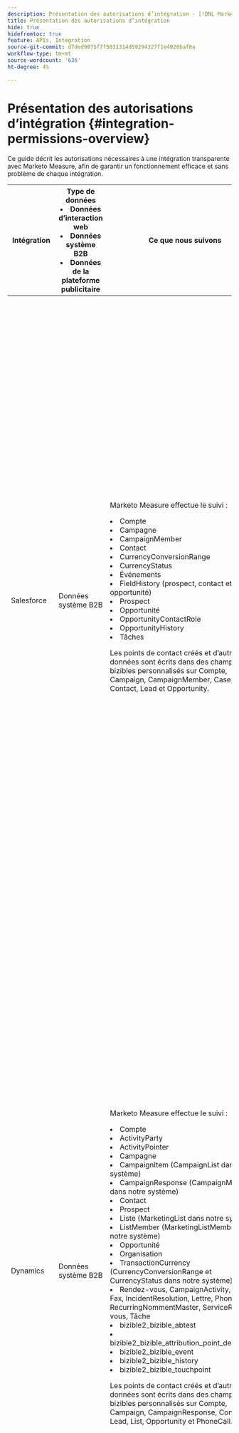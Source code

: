 ```yaml
---
description: Présentation des autorisations d’intégration - [!DNL Marketo Measure] - Documentation du produit
title: Présentation des autorisations d’intégration
hide: true
hidefromtoc: true
feature: APIs, Integration
source-git-commit: d7ded9075f7f5831314d59294327f1e4928baf8a
workflow-type: tm+mt
source-wordcount: '636'
ht-degree: 4%

---
```


# Présentation des autorisations d’intégration {#integration-permissions-overview}

Ce guide décrit les autorisations nécessaires à une intégration transparente avec Marketo Measure, afin de garantir un fonctionnement efficace et sans problème de chaque intégration.

<table>
<thead>
  <tr>
    <th style="width:10%">Intégration</th>
    <th style="width:20%">Type de données
    <li>Données d’interaction web</li>
    <li>Données système B2B</li>
    <li>Données de la plateforme publicitaire</li></th>
    <th style="width:30%">Ce que nous suivons</th>
    <th style="width:40%">Exigences d’autorisation</th>
  </tr>
</thead>
<tbody>
  <tr>
    <td>Salesforce</td>
    <td>Données système B2B    
</td>
    <td>Marketo Measure effectue le suivi :
    <p>
    <li>Compte</li>
    <li>Campagne</li>
    <li>CampaignMember</li>
    <li>Contact</li>
    <li>CurrencyConversionRange</li>
    <li>CurrencyStatus</li>
    <li>Événements</li>
    <li>FieldHistory (prospect, contact et opportunité)</li>
    <li>Prospect</li>
    <li>Opportunité</li>
    <li>OpportunityContactRole</li>
    <li>OpportunityHistory</li>
    <li>Tâches</li>
<p>
Les points de contact créés et d’autres données sont écrits dans des champs bizibles personnalisés sur Compte, Campaign, CampaignMember, Case, Contact, Lead et Opportunity.</td>
    <td><b>Autorisations des utilisateurs connectés à Salesforce (obligatoire)</b>
    <p>
    <b>Jeu d’autorisations d’administrateur Marketo Measure pour un utilisateur dédié :</b> Permet à l’administrateur SFDC d’effectuer des opérations CRUD sur le marketing pour mesurer des objets.
    <br>
    <b>Afficher et modifier le jeu d’autorisations de pistes converties :</b> Marketo Measure peut ainsi décorer les pistes après leur conversion en contacts.
    <br>
    <b>Case à cocher des utilisateurs marketing Salesforce :</b> La case à cocher Utilisateur marketing permet aux utilisateurs de créer des campagnes et d’utiliser les assistants d’importation de campagne.
    <br>
    <b>Utilisateur Marketo Measure Standard :</b> Permet à l’utilisateur de lire des enregistrements à partir d’objets Marketo Measure.
    <p>
    <b>Autorisations de champ Salesforce Standard</b>
    <a href="/help/configuration-and-setup/marketo-measure-and-salesforce/how-marketo-measure-and-salesforce-interact.md">Objets standard Salesforce et accès</a>
    <p>
    <b>Autorisations de champ personnalisé Salesforce</b>
    <br>
    Nous fournissons des paramètres de fonctionnalité permettant de contenir des champs Salesforce personnalisés que les clients peuvent utiliser. Si ces paramètres de fonctionnalité sont définis, nous avons besoin d’un accès en LECTURE à chacun des champs Salesforce enregistrés dans le paramètre de fonctionnalité (par exemple, si la valeur du paramètre CustomLeadSourceField est égale à "LeadSource__c", nous avons besoin d’un accès en LECTURE à ce champ).
    </td>
  </tr>
  <tr>
    <td>Dynamics </td>
    <td>Données système B2B</td>
    <td>Marketo Measure effectue le suivi :
    <p>
    <li>Compte
<li>ActivityParty
<li>ActivityPointer
<li>Campagne
<li>CampaignItem (CampaignList dans notre système)
<li>CampaignResponse (CampaignMember dans notre système)
<li>Contact
<li>Prospect
<li>Liste (MarketingList dans notre système)
<li>ListMember (MarketingListMember dans notre système)
<li>Opportunité
<li>Organisation
<li>TransactionCurrency (CurrencyConversionRange et CurrencyStatus dans notre système)
<li>Rendez-vous, CampaignActivity, Email, Fax, IncidentResolution, Lettre, PhoneCall, RecurringNommentMaster, ServiceRendez-vous, Tâche
<li>bizible2_bizible_abtest
<li>bizible2_bizible_attribution_point_de_contact
<li>bizible2_bizible_event
<li>bizible2_bizible_history
<li>bizible2_bizible_touchpoint
<p>
Les points de contact créés et d’autres données sont écrits dans des champs bizibles personnalisés sur Compte, Campaign, CampaignResponse, Contact, Lead, List, Opportunity et PhoneCall.</td>
    <td><b>Autorisations utilisateur Marketo Measure</b>
<p>
Nous vous recommandons de créer un utilisateur Marketo Measure dédié dans Dynamics afin que nous puissions exporter et importer des données via afin d’éviter tout problème avec d’autres utilisateurs de votre CRM. Prenez note du nom d’utilisateur et du mot de passe, ainsi que de l’URL du point de terminaison, qui sera utilisé lors de la création du compte Marketo Measure.
<p>
<b>Rôles de sécurité</b>
<p>
Si votre organisation utilise les rôles de sécurité Dynamics, veillez à ce que l’utilisateur connecté ou l’utilisateur Marketo Measure dédié dispose des autorisations de lecture/écriture suffisantes pour les entités requises.
<br>
Les rôles de sécurité se trouvent ici : Paramètres &gt; Sécurité &gt; Rôles de sécurité
<br>
Pour les entités personnalisées Marketo Measure, nous aurons besoin d’autorisations complètes sur l’ensemble de nos entités.
<p>
<b>Autorisations de champ Dynamics Standard</b>
<br>
<a href="/help/marketo-measure-and-dynamics/getting-started-with-marketo-measure-and-dynamics/marketo-measure-dynamics-schema.md">Schéma Marketo Measure Dynamics</a>
<p>
<b>Autorisations de champ personnalisé Dynamics</b>
<br>
Nous avons besoin d’un accès en LECTURE pour tout champ de l’entité de piste ou de contact que le client souhaite utiliser pour les règles personnalisées Supprimer/Supprimer les paramètres de point de contact .
<br>
Nous avons besoin d’un accès en LECTURE pour tout champ de l’entité de piste ou d’opportunité que le client souhaite utiliser pour les règles de segment ou le mappage d’évaluation.
<br>
Nous avons besoin d’un accès en LECTURE pour tout champ de Campaign, CampaignResponse et les entités de liste que le client souhaite utiliser pour synchroniser les membres de Campaign/MarketingList.
</td>
  </tr>
  <tr>
    <td>Facebook</td>
    <td>Données de la plateforme publicitaire</td>
    <td>Nous nous intégrons à Facebook pour :
<p>
<li>Importation des données de publicités client</li>
<li>Importation des données de coût des publicités client</li>
<li>Mise à jour des publicités du client en ajoutant des paramètres d’URL</li>
<p>
Marketo Measure effectue le suivi des comptes, campagnes, groupes publicitaires, publicités, identifiants de filtre et URL.</td>
    <td><li>L’autorisation ads_management est nécessaire pour créer des campagnes, gérer des publicités ou récupérer des mesures publicitaires.</li>
<li>L’autorisation par courrier électronique est requise pour permettre aux utilisateurs de se connecter à leur adresse électronique Facebook.</li>
<p>
<b>Portées</b>
<p>
<a href="https://developers.facebook.com/docs/permissions/reference/ads_management/">ads_management</a>
<br>
<li>Créez des campagnes, gérez des publicités et récupérez des mesures par programmation.</li>
<li>Créez des outils de gestion des publicités qui offrent des solutions innovantes et une valeur différenciée aux annonceurs.</li>
<p>
<a href="https://developers.facebook.com/docs/permissions/reference/email">email</a>
<br>
<li>Communiquer avec les personnes et leur permettre de se connecter à votre application avec l’adresse électronique associée à leur profil Facebook.</li></td>
  </tr>
  <tr>
    <td>LinkedIn</td>
    <td></td>
    <td></td>
    <td></td>
  </tr>
  <tr>
    <td>DoubleClick</td>
    <td></td>
    <td></td>
    <td></td>
  </tr>
  <tr>
    <td>AdWords</td>
    <td></td>
    <td></td>
    <td></td>
  </tr>
  <tr>
    <td>Bing</td>
    <td></td>
    <td></td>
    <td></td>
  </tr>
  <tr>
    <td>Marketo Engage</td>
    <td></td>
    <td></td>
    <td></td>
  </tr>
  <tr>
    <td>Adobe Analytics</td>
    <td></td>
    <td></td>
    <td></td>
  </tr>
  <tr>
    <td>Bizible Javascript</td>
    <td></td>
    <td></td>
    <td></td>
  </tr>
</tbody>
</table>
